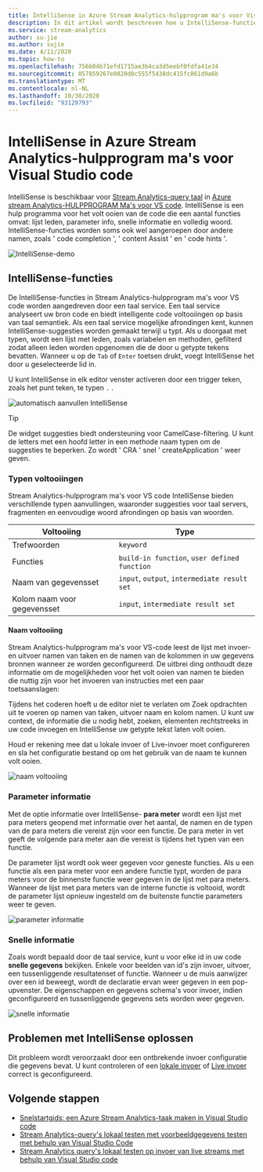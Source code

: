```yaml
---
title: IntelliSense in Azure Stream Analytics-hulpprogram ma's voor Visual Studio code
description: In dit artikel wordt beschreven hoe u IntelliSense-functies gebruikt in Azure Stream Analytics-hulpprogram ma's voor Visual Studio code.
ms.service: stream-analytics
author: su-jie
ms.author: sujie
ms.date: 4/11/2020
ms.topic: how-to
ms.openlocfilehash: 756604b71efd1715ae3b4ca3d5eebf0fdfa41e34
ms.sourcegitcommit: 857859267e0820d0c555f5438dc415fc861d9a6b
ms.translationtype: MT
ms.contentlocale: nl-NL
ms.lasthandoff: 10/30/2020
ms.locfileid: "93129793"
---
```

# <a name="intellisense-in-azure-stream-analytics-tools-for-visual-studio-code"></a>IntelliSense in Azure Stream Analytics-hulpprogram ma's voor Visual Studio code

IntelliSense is beschikbaar voor [Stream Analytics-query taal](/stream-analytics-query/stream-analytics-query-language-reference?bc=https%253a%252f%252fdocs.microsoft.com%252fazure%252fbread%252ftoc.json&toc=https%253a%252f%252fdocs.microsoft.com%252fazure%252fstream-analytics%252ftoc.json) in [Azure stream Analytics-HULPPROGRAM Ma's voor VS code](https://marketplace.visualstudio.com/items?itemName=ms-bigdatatools.vscode-asa&ssr=false#overview). IntelliSense is een hulp programma voor het volt ooien van de code die een aantal functies omvat: lijst leden, parameter info, snelle informatie en volledig woord. IntelliSense-functies worden soms ook wel aangeroepen door andere namen, zoals ' code completion ', ' content Assist ' en ' code hints '.

![IntelliSense-demo](./media/vs-code-intellisense/intellisense.gif)

## <a name="intellisense-features"></a>IntelliSense-functies

De IntelliSense-functies in Stream Analytics-hulpprogram ma's voor VS code worden aangedreven door een taal service. Een taal service analyseert uw bron code en biedt intelligente code voltooiingen op basis van taal semantiek. Als een taal service mogelijke afrondingen kent, kunnen IntelliSense-suggesties worden gemaakt terwijl u typt. Als u doorgaat met typen, wordt een lijst met leden, zoals variabelen en methoden, gefilterd zodat alleen leden worden opgenomen die de door u getypte tekens bevatten. Wanneer u op de `Tab` of `Enter` toetsen drukt, voegt IntelliSense het door u geselecteerde lid in.

U kunt IntelliSense in elk editor venster activeren door een trigger teken, zoals het punt teken, te typen `.` .

![automatisch aanvullen IntelliSense](./media/vs-code-intellisense/auto-completion.gif)

> [!TIP]
> De widget suggesties biedt ondersteuning voor CamelCase-filtering. U kunt de letters met een hoofd letter in een methode naam typen om de suggesties te beperken. Zo wordt ' CRA ' snel ' createApplication ' weer geven.

### <a name="types-of-completions"></a>Typen voltooiingen

Stream Analytics-hulpprogram ma's voor VS code IntelliSense bieden verschillende typen aanvullingen, waaronder suggesties voor taal servers, fragmenten en eenvoudige woord afrondingen op basis van woorden.

|Voltooiing     |  Type       |
| ----- | ------- |
| Trefwoorden | `keyword`
| Functies | `build-in function`, `user defined function`  |
| Naam van gegevensset| `input`, `output`, `intermediate result set`|
| Kolom naam voor gegevensset|`input`, `intermediate result set`|

#### <a name="name-completion"></a>Naam voltooiing

Stream Analytics-hulpprogram ma's voor VS-code leest de lijst met invoer-en uitvoer namen van taken en de namen van de kolommen in uw gegevens bronnen wanneer ze worden geconfigureerd. De uitbrei ding onthoudt deze informatie om de mogelijkheden voor het volt ooien van namen te bieden die nuttig zijn voor het invoeren van instructies met een paar toetsaanslagen:

Tijdens het coderen hoeft u de editor niet te verlaten om Zoek opdrachten uit te voeren op namen van taken, uitvoer naam en kolom namen. U kunt uw context, de informatie die u nodig hebt, zoeken, elementen rechtstreeks in uw code invoegen en IntelliSense uw getypte tekst laten volt ooien.

Houd er rekening mee dat u lokale invoer of Live-invoer moet configureren en sla het configuratie bestand op om het gebruik van de naam te kunnen volt ooien.

![naam voltooiing](./media/vs-code-intellisense/name-completion.gif)

### <a name="parameter-info"></a>Parameter informatie

Met de optie informatie over IntelliSense- **para meter** wordt een lijst met para meters geopend met informatie over het aantal, de namen en de typen van de para meters die vereist zijn voor een functie. De para meter in vet geeft de volgende para meter aan die vereist is tijdens het typen van een functie.

De parameter lijst wordt ook weer gegeven voor geneste functies. Als u een functie als een para meter voor een andere functie typt, worden de para meters voor de binnenste functie weer gegeven in de lijst met para meters. Wanneer de lijst met para meters van de interne functie is voltooid, wordt de parameter lijst opnieuw ingesteld om de buitenste functie parameters weer te geven.

![parameter informatie](./media/vs-code-intellisense/parameter-info.gif)

### <a name="quick-info"></a>Snelle informatie

Zoals wordt bepaald door de taal service, kunt u voor elke id in uw code **snelle gegevens** bekijken. Enkele voor beelden van id's zijn invoer, uitvoer, een tussenliggende resultatenset of functie. Wanneer u de muis aanwijzer over een id beweegt, wordt de declaratie ervan weer gegeven in een pop-upvenster. De eigenschappen en gegevens schema's voor invoer, indien geconfigureerd en tussenliggende gegevens sets worden weer gegeven.

![snelle informatie](./media/vs-code-intellisense/quick-info.gif)

## <a name="troubleshoot-intellisense"></a>Problemen met IntelliSense oplossen

Dit probleem wordt veroorzaakt door een ontbrekende invoer configuratie die gegevens bevat. U kunt controleren of een [lokale invoer](visual-studio-code-local-run.md#define-a-local-input) of [Live invoer](visual-studio-code-local-run-live-input.md#define-a-live-stream-input) correct is geconfigureerd.

## <a name="next-steps"></a>Volgende stappen

* [Snelstartgids: een Azure Stream Analytics-taak maken in Visual Studio code](quick-create-visual-studio-code.md)
* [Stream Analytics-query's lokaal testen met voorbeeldgegevens testen met behulp van Visual Studio Code](visual-studio-code-local-run.md)
* [Stream Analytics query's lokaal testen op invoer van live streams met behulp van Visual Studio code](visual-studio-code-local-run-live-input.md)
